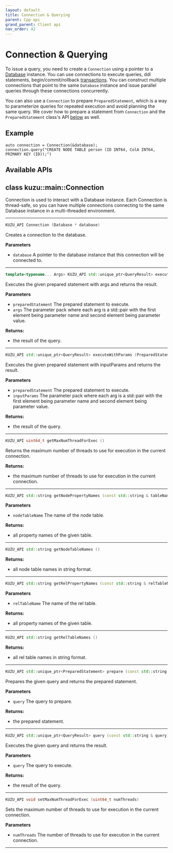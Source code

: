 ```yaml
---
layout: default
title: Connection & Querying
parent: Cpp api
grand_parent: Client api
nav_order: 42
---
```


# Connection & Querying

To issue a query, you need to create a `Connection` using a pointer to 
a [Database](database.md) instance. You can use connections
to execute queries, ddl statements, begin/commit/rollback [transactions](../transactions.md).
You can construct multiple connections that point to the same `Database`
instance and issue parallel queries through these connections concurrently.

You can also use a `Connection` to prepare `PreparedStatement`, which
is a way to parameterize queries for repeated execution
and avoid planning the same query. We cover how to prepare
a statement from `Connection` and the `PreparedStatement` class's API
[below](#preparedstatement) as well.


## Example
```
auto connection = Connection(&database);
connection.query("CREATE NODE TABLE person (ID INT64, ColA INT64, PRIMARY KEY (ID));")
```

## Available APIs
## class kuzu::main::Connection

Connection is used to interact with a Database instance. Each Connection is thread-safe, so you can have multiple connections connecting to the same Database instance in a multi-threaded environment.  

---

```c++
KUZU_API Connection (Database * database)
```
Creates a connection to the database. 

**Parameters**
- `database` A pointer to the database instance that this connection will be connected to. 

---

```c++
template<typename... Args> KUZU_API std::unique_ptr<QueryResult> execute (PreparedStatement * preparedStatement, std::pair< std::string, Args >... args)
```
Executes the given prepared statement with args and returns the result. 

**Parameters**
- `preparedStatement` The prepared statement to execute. 
- `args` The parameter pack where each arg is a std::pair with the first element being parameter name and second element being parameter value. 

**Returns:**
- the result of the query. 

---

```c++
KUZU_API std::unique_ptr<QueryResult> executeWithParams (PreparedStatement * preparedStatement, std::unordered_map< std::string, std::shared_ptr< common::Value >> & inputParams)
```
Executes the given prepared statement with inputParams and returns the result. 

**Parameters**
- `preparedStatement` The prepared statement to execute. 
- `inputParams` The parameter pack where each arg is a std::pair with the first element being parameter name and second element being parameter value. 

**Returns:**
- the result of the query.

---

```c++
KUZU_API uint64_t getMaxNumThreadForExec ()
```
Returns the maximum number of threads to use for execution in the current connection. 

**Returns:**
- the maximum number of threads to use for execution in the current connection. 

---

```c++
KUZU_API std::string getNodePropertyNames (const std::string & tableName)
```

**Parameters**
- `nodeTableName` The name of the node table. 

**Returns:**
- all property names of the given table. 

---

```c++
KUZU_API std::string getNodeTableNames ()
```

**Returns:**
- all node table names in string format. 

---

```c++
KUZU_API std::string getRelPropertyNames (const std::string & relTableName)
```

**Parameters**
- `relTableName` The name of the rel table. 

**Returns:**
- all property names of the given table. 

---

```c++
KUZU_API std::string getRelTableNames ()
```

**Returns:**
- all rel table names in string format. 

---

```c++
KUZU_API std::unique_ptr<PreparedStatement> prepare (const std::string & query)
```
Prepares the given query and returns the prepared statement. 

**Parameters**
- `query` The query to prepare. 

**Returns:**
- the prepared statement. 

---

```c++
KUZU_API std::unique_ptr<QueryResult> query (const std::string & query)
```
Executes the given query and returns the result. 

**Parameters**
- `query` The query to execute. 

**Returns:**
- the result of the query. 

---

```c++
KUZU_API void setMaxNumThreadForExec (uint64_t numThreads)
```
Sets the maximum number of threads to use for execution in the current connection. 

**Parameters**
- `numThreads` The number of threads to use for execution in the current connection. 

---

